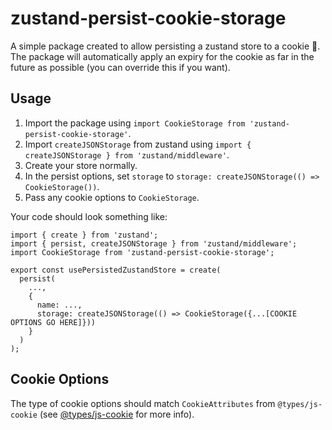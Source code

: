 # zustand-persist-cookie-storage
A simple package created to allow persisting a zustand store to a cookie 🙂. The package will automatically apply an expiry for the cookie as far in the future as possible (you can override this if you want).

## Usage
1. Import the package using `import CookieStorage from 'zustand-persist-cookie-storage'`.
2. Import `createJSONStorage` from zustand using `import { createJSONStorage } from 'zustand/middleware'`.
3. Create your store normally.
4. In the persist options, set `storage` to `storage: createJSONStorage(() => CookieStorage())`.
5. Pass any cookie options to `CookieStorage`.

Your code should look something like:
```
import { create } from 'zustand';
import { persist, createJSONStorage } from 'zustand/middleware';
import CookieStorage from 'zustand-persist-cookie-storage';

export const usePersistedZustandStore = create(
  persist(
    ...,
    {
      name: ...,
      storage: createJSONStorage(() => CookieStorage({...[COOKIE OPTIONS GO HERE]}))
    }
  )
);
```

## Cookie Options
The type of cookie options should match `CookieAttributes` from `@types/js-cookie` (see [@types/js-cookie](https://www.npmjs.com/package/@types/js-cookie) for more info).
